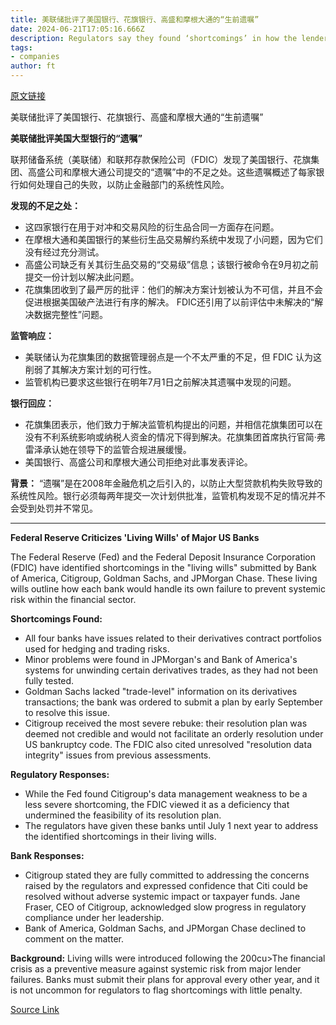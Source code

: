 ```yaml
---
title: 美联储批评了美国银行、花旗银行、高盛和摩根大通的“生前遗嘱”
date: 2024-06-21T17:05:16.666Z
description: Regulators say they found ‘shortcomings’ in how the lenders would handle their own failures
tags: 
- companies
author: ft
---
```


[原文链接](https://ft.com/content/8f221444-c4cb-4ced-9807-0a13b089f03d)

美联储批评了美国银行、花旗银行、高盛和摩根大通的“生前遗嘱”

**美联储批评美国大型银行的“遗嘱”**

联邦储备系统（美联储）和联邦存款保险公司（FDIC）发现了美国银行、花旗集团、高盛公司和摩根大通公司提交的“遗嘱”中的不足之处。这些遗嘱概述了每家银行如何处理自己的失败，以防止金融部门的系统性风险。

**发现的不足之处：**
- 这四家银行在用于对冲和交易风险的衍生品合同一方面存在问题。
- 在摩根大通和美国银行的某些衍生品交易解约系统中发现了小问题，因为它们没有经过充分测试。
- 高盛公司缺乏有关其衍生品交易的“交易级”信息；该银行被命令在9月初之前提交一份计划以解决此问题。
- 花旗集团收到了最严厉的批评：他们的解决方案计划被认为不可信，并且不会促进根据美国破产法进行有序的解决。 FDIC还引用了以前评估中未解决的“解决数据完整性”问题。

**监管响应：**
- 美联储认为花旗集团的数据管理弱点是一个不太严重的不足，但 FDIC 认为这削弱了其解决方案计划的可行性。
- 监管机构已要求这些银行在明年7月1日之前解决其遗嘱中发现的问题。

**银行回应：**
- 花旗集团表示，他们致力于解决监管机构提出的问题，并相信花旗集团可以在没有不利系统影响或纳税人资金的情况下得到解决。花旗集团首席执行官简·弗雷泽承认她在领导下的监管合规进展缓慢。
- 美国银行、高盛公司和摩根大通公司拒绝对此事发表评论。

**背景：**
“遗嘱”是在2008年金融危机之后引入的，以防止大型贷款机构失败导致的系统性风险。银行必须每两年提交一次计划供批准，监管机构发现不足的情况并不会受到处罚并不常见。

---

 **Federal Reserve Criticizes 'Living Wills' of Major US Banks**

The Federal Reserve (Fed) and the Federal Deposit Insurance Corporation (FDIC) have identified shortcomings in the "living wills" submitted by Bank of America, Citigroup, Goldman Sachs, and JPMorgan Chase. These living wills outline how each bank would handle its own failure to prevent systemic risk within the financial sector.

**Shortcomings Found:**
- All four banks have issues related to their derivatives contract portfolios used for hedging and trading risks.
- Minor problems were found in JPMorgan's and Bank of America's systems for unwinding certain derivatives trades, as they had not been fully tested.
- Goldman Sachs lacked "trade-level" information on its derivatives transactions; the bank was ordered to submit a plan by early September to resolve this issue.
- Citigroup received the most severe rebuke: their resolution plan was deemed not credible and would not facilitate an orderly resolution under US bankruptcy code. The FDIC also cited unresolved "resolution data integrity" issues from previous assessments.

**Regulatory Responses:**
- While the Fed found Citigroup's data management weakness to be a less severe shortcoming, the FDIC viewed it as a deficiency that undermined the feasibility of its resolution plan.
- The regulators have given these banks until July 1 next year to address the identified shortcomings in their living wills.

**Bank Responses:**
- Citigroup stated they are fully committed to addressing the concerns raised by the regulators and expressed confidence that Citi could be resolved without adverse systemic impact or taxpayer funds. Jane Fraser, CEO of Citigroup, acknowledged slow progress in regulatory compliance under her leadership.
- Bank of America, Goldman Sachs, and JPMorgan Chase declined to comment on the matter.

**Background:**
Living wills were introduced following the 200cu>The financial crisis as a preventive measure against systemic risk from major lender failures. Banks must submit their plans for approval every other year, and it is not uncommon for regulators to flag shortcomings with little penalty.

[Source Link](https://ft.com/content/8f221444-c4cb-4ced-9807-0a13b089f03d)

